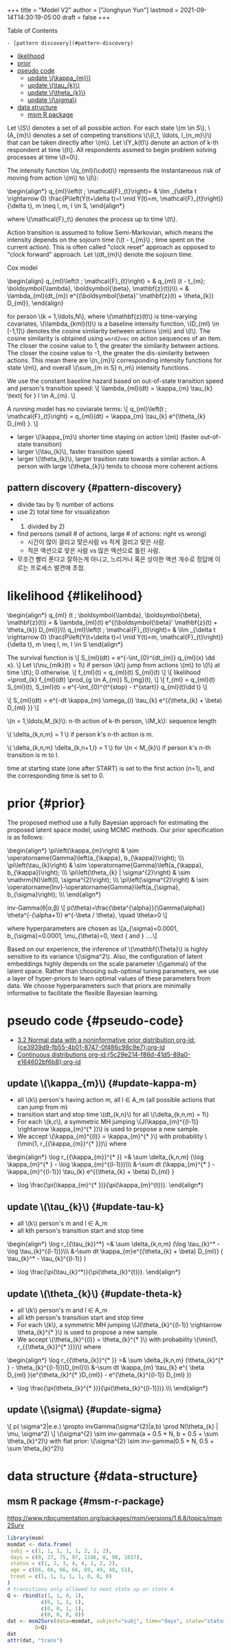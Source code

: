 +++
title = "Model V2"
author = ["Jonghyun Yun"]
lastmod = 2021-09-14T14:30:19-05:00
draft = false
+++

<div class="ox-hugo-toc toc">
<div></div>

<div class="heading">Table of Contents</div>

    - [pattern discovery](#pattern-discovery)
- [likelihood](#likelihood)
- [prior](#prior)
- [pseudo code](#pseudo-code)
    - [update \\(\kappa\_{m}\\)](#update-kappa-m)
    - [update \\(\tau\_{k}\\)](#update-tau-k)
    - [update \\(\theta\_{k}\\)](#update-theta-k)
    - [update \\(\sigma\\)](#update-sigma)
- [data structure](#data-structure)
    - [msm R package](#msm-r-package)

</div>
<!--endtoc-->

Let \\(S\\) denotes a set of all possible action. For each state \\(m \in S\\), \\(A\_{m}\\) denotes a set of competing transitions \\(\\{l\_1, \ldots, l\_{n\_m}\\}\\) that can be taken directly after \\(m\\).
Let \\(Y\_k(t)\\) denote an action of k-th respondent at time \\(t\\). All respondents assmed to begin problem solving processes at time \\(t=0\\).

The intensity function \\(q\_{ml}(\cdot)\\) represents the instantaneous risk of moving from action \\(m\\) to \\(l\\):

\begin{align\*}
q\_{ml}\left(t ; \mathcal{F}\_{t}\right)= & \lim \_{\delta t \rightarrow 0} \frac{P\left(Y(t+\delta t)=l \mid Y(t)=m, \mathcal{F}\_{t}\right)}{\delta t}, m \neq l, m, l \in S,
\end{align\*}

where \\(\mathcal{F}\_t\\) denotes the process up to time \\(t\\).

Action transition is assumed to follow Semi-Markovian, which means the intensity depends on the sojourn time (\\(t - t\_{m}\\) ; time spent on the current action). This is often called "clock reset" approach as opposed to "clock forward" approach. Let \\(dt\_{m}\\) denote the sojourn time.

Cox model

\begin{align}
q\_{ml}\left(t ; \mathcal{F}\_{t}\right) = & q\_{ml} (t - t\_{m}; \boldsymbol{\lambda}, \boldsymbol{\beta}, \mathbf{z}(t))\\\\\\
= & \lambda\_{ml}(dt\_{m})  e^{(\boldsymbol{\beta}' \mathbf{z}(t) +  \theta\_{k}) D\_{ml}},
\end{align}

for person \\(k = 1,\ldots,N\\), where \\(\mathbf{z}(t)\\) is time-varying covariates, \\(\lambda\_{kml}(t)\\) is a baseline intensity function, \\(D\_{ml} \in [-1,1]\\) denotes the cosine similarity between actions \\(m\\) and \\(l\\). The cosine similarity is obtained using `word2vec` on action sequences of an item. The closer the cosine value to 1, the greater the similarity between actions. The closer the cosine value to -1, the greater the dis-similarity between actions. This mean there are \\(n\_{m}\\) corresponding intensity functions for state \\(m\\), and overall \\(\sum\_{m in S} n\_m\\) intensity functions.

We use the constant baseline hazard based on out-of-state transition speed and person's transition speed:
\\[
  \lambda\_{ml}(dt) = \kappa\_{m} \tau\_{k} \text{ for } l \in A\_{m}.
\\]

A running model has no coviarate terms:
\\[
q\_{ml}\left(t ; \mathcal{F}\_{t}\right) = q\_{ml}(dt) = \kappa\_{m} \tau\_{k} e^{\theta\_{k} D\_{ml} }.
\\]

-   larger \\(\kappa\_{m}\\) shorter time staying on action \\(m\\) (faster out-of-state transition)
-   larger \\(\tau\_{k}\\), faster transition speed
-   larger \\(\theta\_{k}\\), larger trasition rate towards a similar action. A person with large \\(\theta\_{k}\\) tends to choose more coherent actions


## pattern discovery {#pattern-discovery}

-   divide tau by 1) number of actions
-   use 2) total time for visualization
-   1) divided by 2)
-   find persons (small # of actions, large # of actions: right vs wrong)
    -   시간이 많이 걸리고 맞은사람 vs 적게 걸리고 맞은 사람.
    -   적은 액션으로 맞은 사람 vs 많은 액션으로 틀린 사람.
-   무조건 빨리 푼다고 잘하는게 아니고, 느리거나 혹은 상이한 액션 개수로 정답에 이르는 프로세스 발견에 초점.


# likelihood {#likelihood}

\begin{align\*}
    q\_{ml} (t ; \boldsymbol{\lambda}, \boldsymbol{\beta}, \mathbf{z}(t)) = & \lambda\_{ml}(t)  e^{(\boldsymbol{\beta}' \mathbf{z}(t) +  \theta\_{k}) D\_{ml}}\\\\\\
q\_{ml}\left(t ; \mathcal{F}\_{t}\right)= & \lim \_{\delta t \rightarrow 0} \frac{P\left(Y(t+\delta t)=l \mid Y(t)=m, \mathcal{F}\_{t}\right)}{\delta t}, m \neq l, m, l \in S
\end{align\*}

The survival function is
\\[
  S\_{ml}(dt) = e^{-\int\_{0}^{dt\_{m}} q\_{ml}(x) \dd x}.
\\]
Let \\(\nu\_{mlk}(t) = 1\\) if person \\(k\\) jump from actions \\(m\\) to \\(l\\) at time \\(t\\); 0 otherwise.
\\[
  f\_{ml}(t) = q\_{ml}(t) S\_{ml}(t)
\\]
\\[
  likelihood =\prod\_{k} f\_{ml}(dt) \prod\_{g \in A\_{m}} S\_{mg}(t),
\\]
\\[
  f\_{ml} = q\_{ml}(t) S\_{ml}(t),
  S\_{ml}(t) = e^{-\int\_{0}^{t^{stop} - t^{start}} q\_{ml}(t)\dd t}
\\]

\\[
  S\_{ml}(dt) =  e^{-dt \kappa\_{m} \omega\_{l} \tau\_{k} e^{(\theta\_{k} + \beta) D\_{ml} }}
\\]

\\(n = 1,\ldots,M\_{k}\\): n-th action of k-th person, \\(M\_k\\): sequence length

\\(  \delta\_{k,n,m} = 1 \\) if person k's n-th action is m.

\\( \delta\_{k,n,m}  \delta\_{k,n+1,l} = 1 \\) for \\(n < M\_{k}\\) if person k's n-th transition is m to l.

time at starting state (one after START) is set to the first action (n=1), and the corresponding time is set to 0.


# prior {#prior}

The proposed method use a fully Bayesian approach for estimating the proposed latent space model, using MCMC methods. Our prior specification is as follows:

\begin{align\*}
\pi\left(\kappa\_{m}\right) & \sim \operatorname{Gamma}\left(a\_{\kappa}, b\_{\kappa})\right); \\\\\\
\pi\left(\tau\_{k}\right) & \sim \operatorname{Gamma}\left(a\_{\kappa}, b\_{\kappa})\right); \\\\\\
\pi\left(\theta\_{k} | \sigma^{2}\right) & \sim \mathrm{N}\left(0, \sigma^{2}\right); \\\\\\
\pi\left(\sigma^{2}\right) & \sim \operatorname{lnv}-\operatorname{Gamma}\left(a\_{\sigma}, b\_{\sigma}\right); \\\\\\
\end{align\*}

inv-Gamma(&theta;|&alpha;,&beta;)
\\[
p(\theta)=\frac{\beta^{\alpha}}{\Gamma(\alpha)} \theta^{-(\alpha+1)} e^{-\beta / \theta}, \quad \theta>0
\\]

where hyperparameters are chosen as
\\[a\_{\sigma}=0.0001, b\_{\sigma}=0.0001, \mu\_{\theta}=0, \text { and } ....\\]

Based on our experience, the inference of \\(\mathbf{\Theta}\\) is highly sensitive to its variance \\(\sigma^2\\). Also, the configuration of latent embeddings highly depends on the scale parameter \\(\gamma\\) of the latent space. Rather than choosing sub-optimal tuning parameters, we use a layer of hyper-priors to learn optimal values of these parameters from data. We choose hyperparameters such that priors are minimally informative to facilitate the flexible Bayesian learning.


# pseudo code {#pseudo-code}

-   [3.2 Normal data with a noninformative prior distribution org-id:{ce3939d9-fb55-4b01-8747-0f486c98c9e7}:org-id](///Users/yunj/Zotero/storage/9D6G7MNF/gelman_bayesian_2014.pdf::79;;1)
-   [Continuous distributions org-id:{5c29e214-f86d-41d5-89a0-e164602bf6b8}:org-id](///Users/yunj/Zotero/storage/9D6G7MNF/gelman_bayesian_2014.pdf::591;;1)


## update \\(\kappa\_{m}\\) {#update-kappa-m}

-   all \\(k\\) person's having action m, all l &isin; A\_m (all possible actions that can jump from m)
-   transition start and stop time \\(dt\_{k,n}\\) for all \\(\delta\_{k,n,m} = 1\\)
-   For each \\(k,c\\), a symmetric MH jumping \\(J(\kappa\_{m}^{(l-1)} \rightarrow \kappa\_{m}^{\* })\\) is used to propose a new sample.
-   We accept \\(\kappa\_{m}^{(l)} = \kappa\_{m}^{\* }\\) with probability \\(\min(1, r\_{{\kappa\_{m}}^{\* }})\\) where

\begin{align\*}
\log r\_{{\kappa\_{m}}^{\* }} =&
\sum \delta\_{k,n,m} (\log \kappa\_{m}^{\* } - \log \kappa\_{m}^{(l-1)})\\\\\\
&-\sum dt (\kappa\_{m}^{\* } - \kappa\_{m}^{(l-1)}) \tau\_{k} e^{(\theta\_{k} + \beta) D\_{ml} }
+ \log \frac{\pi(\kappa\_{m}^{\* })}{\pi(\kappa\_{m}^{t})}.
\end{align\*}


## update \\(\tau\_{k}\\) {#update-tau-k}

-   all \\(k\\) person's m and l &isin; A\_m
-   all kth person's transition start and stop time

\begin{align\*}
\log r\_{{\tau\_{k}}^\*} =&
\sum \delta\_{k,n,m} (\log \tau\_{k}^\* - \log \tau\_{k}^{(l-1)})\\\\\\
&-\sum dt \kappa\_{m}e^{(\theta\_{k} + \beta) D\_{ml}} ( \tau\_{k}^\* -  \tau\_{k}^{(l-1)} )
+ \log \frac{\pi(\tau\_{k}^\*)}{\pi(\theta\_{k}^{t})}.
\end{align\*}


## update \\(\theta\_{k}\\) {#update-theta-k}

-   all \\(k\\) person's m and l &isin; A\_m
-   all kth person's transition start and stop time
-   For each \\(k\\), a symmetric MH jumping \\(J(\theta\_{k}^{(l-1)} \rightarrow \theta\_{k}^{\* }\\) is used to propose a new sample.
-   We accept \\(\theta\_{k}^{(l)} = \theta\_{k}^{\* }\\) with probability \\(\min(1, r\_{{\theta\_{k}}^{\* )}})\\) where

\begin{align\*}
\log r\_{{\theta\_{k}}^{\* }} =& \sum \delta\_{k,n,m} (\theta\_{k}^{\* } - \theta\_{k}^{(l-1)})D\_{ml}\\\\\\
&-\sum dt \kappa\_{m} \tau\_{k} e^{ \beta D\_{ml} }(e^{\theta\_{k}^{\* }D\_{ml}} -  e^{\theta\_{k}^{(l-1)} D\_{ml} })
+ \log \frac{\pi(\theta\_{k}^{\* })}{\pi(\theta\_{k}^{(l-1)})}.\\\\\\
\end{align\*}


## update \\(\sigma\\) {#update-sigma}

\\[
 p( \sigma^2|e.e.) \propto invGamma(\sigma^{2}|a,b) \prod N(\theta\_{k} | \mu, \sigma^2)
\\]
\\(\sigma^{2} \sim inv-gamma(a + 0.5 \* N, b + 0.5 + \sum \theta\_{k}^2)\\)
with flat prior:
\\(\sigma^{2} \sim inv-gamma(0.5 \* N, 0.5 + \sum \theta\_{k}^2)\\)


# data structure {#data-structure}


## msm R package {#msm-r-package}

<https://www.rdocumentation.org/packages/msm/versions/1.6.8/topics/msm2Surv>

```R
library(msm)
msmdat <- data.frame(
 subj = c(1, 1, 1, 1, 1, 2, 2, 2),
 days = c(0, 27, 75, 97, 1106, 0, 90, 1037),
 status = c(1, 2, 3, 4, 4, 1, 2, 2),
 age = c(66, 66, 66, 66, 69, 49, 49, 51),
 treat = c(1, 1, 1, 1, 1, 0, 0, 0)
)
# transitions only allowed to next state up or state 4
Q <- rbind(c(1, 1, 0, 1),
           c(0, 1, 1, 1),
           c(0, 0, 1, 1),
           c(0, 0, 0, 0))
dat <- msm2Surv(data=msmdat, subject="subj", time="days", state="status",
         Q=Q)
dat
attr(dat, "trans")
```
